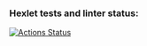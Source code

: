 ### Hexlet tests and linter status:
[![Actions Status](https://github.com/alte0/php-project-9/actions/workflows/hexlet-check.yml/badge.svg)](https://github.com/alte0/php-project-9/actions)